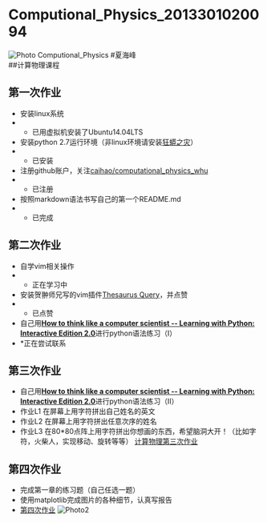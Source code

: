 # Computional_Physics_2013301020094
![Photo](https://github.com/supermanvista/Computional_Physics_2013301020094/blob/master/gamersky_008origin_015_20163191959B5C.jpg)
Computional_Physics
#夏海峰  
##计算物理课程
## 第一次作业
- 安装linux系统
- * 已用虚拟机安装了Ubuntu14.04LTS
- 安装python 2.7运行环境（非linux环境请安装[狂蟒之灾](https://www.continuum.io/)）
- * 已安装
- 注册github账户，关注[caihao/computational_physics_whu](https://github.com/caihao/computational_physics_whu)
- * 已注册
- 按照markdown语法书写自己的第一个README.md
- * 已完成

## 第二次作业
- 自学vim相关操作
- * 正在学习中
- 安装贺翀师兄写的vim插件[Thesaurus Query](https://github.com/Ron89/thesaurus_query.vim)，并点赞
- * 已点赞
- 自己用[**How to think like a computer scientist -- Learning with Python: Interactive Edition 2.0**](http://interactivepython.org/runestone/static/thinkcspy/index.html)进行python语法练习（I）
- *正在尝试联系

## 第三次作业
- 自己用[**How to think like a computer scientist -- Learning with Python: Interactive Edition 2.0**](http://interactivepython.org/runestone/static/thinkcspy/index.html)进行python语法练习（II）
- 作业L1 在屏幕上用字符拼出自己姓名的英文
- 作业L2 在屏幕上用字符拼出任意次序的姓名
- 作业L3 在80*80点阵上用字符拼出你想画的东西，希望脑洞大开！（比如字符，火柴人，实现移动、旋转等等）
[计算物理第三次作业](https://github.com/supermanvista/Computional_Physics_2013301020094/blob/master/%E8%AE%A1%E7%AE%97%E7%89%A9%E7%90%86%E7%AC%AC%E4%B8%89%E6%AC%A1%E4%BD%9C%E4%B8%9A.md)
  
## 第四次作业
- 完成第一章的练习题（自己任选一题）
- 使用matplotlib完成图片的各种细节，认真写报告
- [第四次作业](Computional_Physics_2013301020094/计算物理第四次作业.md)
![Photo2](https://github.com/supermanvista/Computional_Physics_2013301020094/blob/master/gamersky_025origin_049_2016312197CA5.jpg)

